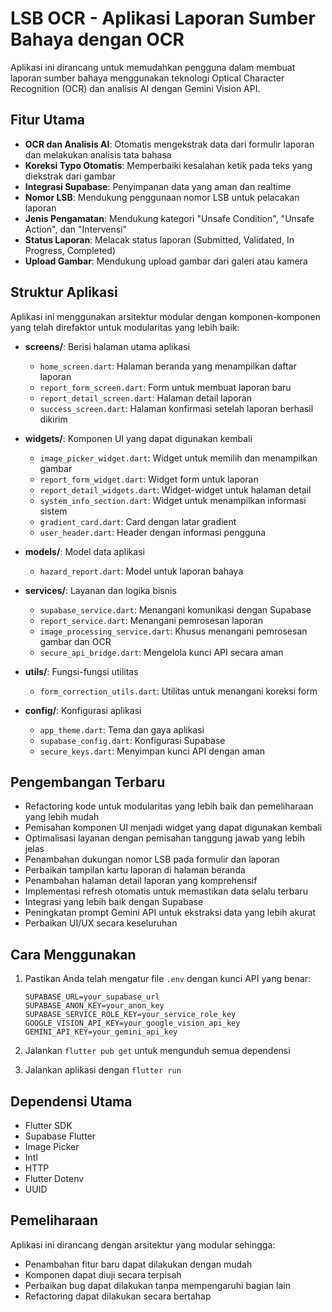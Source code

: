 # LSB OCR - Aplikasi Laporan Sumber Bahaya dengan OCR

Aplikasi ini dirancang untuk memudahkan pengguna dalam membuat laporan sumber bahaya menggunakan teknologi Optical Character Recognition (OCR) dan analisis AI dengan Gemini Vision API.

## Fitur Utama

- **OCR dan Analisis AI**: Otomatis mengekstrak data dari formulir laporan dan melakukan analisis tata bahasa
- **Koreksi Typo Otomatis**: Memperbaiki kesalahan ketik pada teks yang diekstrak dari gambar
- **Integrasi Supabase**: Penyimpanan data yang aman dan realtime
- **Nomor LSB**: Mendukung penggunaan nomor LSB untuk pelacakan laporan
- **Jenis Pengamatan**: Mendukung kategori "Unsafe Condition", "Unsafe Action", dan "Intervensi"
- **Status Laporan**: Melacak status laporan (Submitted, Validated, In Progress, Completed)
- **Upload Gambar**: Mendukung upload gambar dari galeri atau kamera

## Struktur Aplikasi

Aplikasi ini menggunakan arsitektur modular dengan komponen-komponen yang telah direfaktor untuk modularitas yang lebih baik:

- **screens/**: Berisi halaman utama aplikasi
  - `home_screen.dart`: Halaman beranda yang menampilkan daftar laporan
  - `report_form_screen.dart`: Form untuk membuat laporan baru
  - `report_detail_screen.dart`: Halaman detail laporan
  - `success_screen.dart`: Halaman konfirmasi setelah laporan berhasil dikirim

- **widgets/**: Komponen UI yang dapat digunakan kembali
  - `image_picker_widget.dart`: Widget untuk memilih dan menampilkan gambar
  - `report_form_widget.dart`: Widget form untuk laporan
  - `report_detail_widgets.dart`: Widget-widget untuk halaman detail
  - `system_info_section.dart`: Widget untuk menampilkan informasi sistem
  - `gradient_card.dart`: Card dengan latar gradient
  - `user_header.dart`: Header dengan informasi pengguna

- **models/**: Model data aplikasi
  - `hazard_report.dart`: Model untuk laporan bahaya

- **services/**: Layanan dan logika bisnis
  - `supabase_service.dart`: Menangani komunikasi dengan Supabase
  - `report_service.dart`: Menangani pemrosesan laporan
  - `image_processing_service.dart`: Khusus menangani pemrosesan gambar dan OCR
  - `secure_api_bridge.dart`: Mengelola kunci API secara aman

- **utils/**: Fungsi-fungsi utilitas
  - `form_correction_utils.dart`: Utilitas untuk menangani koreksi form

- **config/**: Konfigurasi aplikasi
  - `app_theme.dart`: Tema dan gaya aplikasi
  - `supabase_config.dart`: Konfigurasi Supabase
  - `secure_keys.dart`: Menyimpan kunci API dengan aman

## Pengembangan Terbaru

- Refactoring kode untuk modularitas yang lebih baik dan pemeliharaan yang lebih mudah
- Pemisahan komponen UI menjadi widget yang dapat digunakan kembali
- Optimalisasi layanan dengan pemisahan tanggung jawab yang lebih jelas
- Penambahan dukungan nomor LSB pada formulir dan laporan
- Perbaikan tampilan kartu laporan di halaman beranda
- Penambahan halaman detail laporan yang komprehensif
- Implementasi refresh otomatis untuk memastikan data selalu terbaru
- Integrasi yang lebih baik dengan Supabase
- Peningkatan prompt Gemini API untuk ekstraksi data yang lebih akurat
- Perbaikan UI/UX secara keseluruhan

## Cara Menggunakan

1. Pastikan Anda telah mengatur file `.env` dengan kunci API yang benar:
   ```
   SUPABASE_URL=your_supabase_url
   SUPABASE_ANON_KEY=your_anon_key
   SUPABASE_SERVICE_ROLE_KEY=your_service_role_key
   GOOGLE_VISION_API_KEY=your_google_vision_api_key
   GEMINI_API_KEY=your_gemini_api_key
   ```

2. Jalankan `flutter pub get` untuk mengunduh semua dependensi
3. Jalankan aplikasi dengan `flutter run`

## Dependensi Utama

- Flutter SDK
- Supabase Flutter
- Image Picker
- Intl
- HTTP
- Flutter Dotenv
- UUID

## Pemeliharaan

Aplikasi ini dirancang dengan arsitektur yang modular sehingga:
- Penambahan fitur baru dapat dilakukan dengan mudah
- Komponen dapat diuji secara terpisah
- Perbaikan bug dapat dilakukan tanpa mempengaruhi bagian lain
- Refactoring dapat dilakukan secara bertahap
